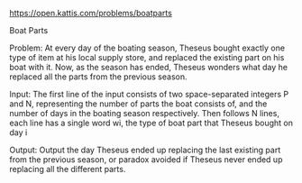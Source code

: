 https://open.kattis.com/problems/boatparts

Boat Parts

Problem: At every day of the boating season, Theseus bought exactly one type of item at his local supply store, 
and replaced the existing part on his boat with it. Now, as the season has ended, Theseus wonders what day he 
replaced all the parts from the previous season.

Input: The first line of the input consists of two space-separated integers P and N, representing the number 
of parts the boat consists of, and the number of days in the boating season respectively.
Then follows N lines, each line has a single word wi, the type of boat part that Theseus bought on day i

Output: Output the day Theseus ended up replacing the last existing part from the previous season,
 or paradox avoided if Theseus never ended up replacing all the different parts.
